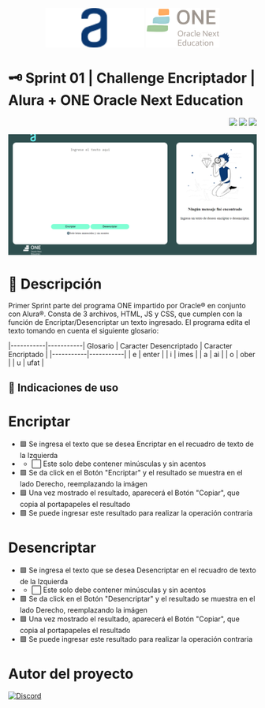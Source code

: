 <div align="center">
  <img src="https://github.com/OscarSalcido/AluraChallenge-Sprint01/blob/main/assets/Logo.png" width="200"/>
  <img src="https://github.com/OscarSalcido/AluraChallenge-Sprint01/blob/main/assets/Logo2.png" width="150"/>
</div>


# 🗝 Sprint 01 | Challenge Encriptador | Alura + ONE Oracle Next Education
<div align="right">
    <img src="https://img.shields.io/badge/HTML-EC6231?logo=html5&logoColor=FFFFFF&style=for-the-badge" />
    <img src="https://img.shields.io/badge/CSS-01A3D8?logo=css3&logoColor=FFFFFF&style=for-the-badge" />
    <img src="https://img.shields.io/badge/JavaScript-FEFF01?logo=javascript&logoColor=000000&style=for-the-badge"/>
</div>
<p align="center" >
     <img src="https://github.com/OscarSalcido/AluraChallenge-Sprint01/blob/main/assets/Captura de pantalla.png">
</p>

# 📁 Descripción

Primer Sprint parte del programa ONE impartido por Oracle® en conjunto con Alura®. Consta de 3 archivos, HTML, JS y CSS, que cumplen con la función de Encriptar/Desencriptar un texto ingresado. El programa edita el texto tomando en cuenta el siguiente glosario:

 |-----------|-----------|
Glosario
| Caracter Desencriptado | Caracter Encriptado |
|-----------|-----------|
| e | enter |
| i | imes |
| a | ai |
| o | ober |
| u | ufat |

##  🧾 Indicaciones de uso
# Encriptar
- 🟩 Se ingresa el texto que se desea Encriptar en el recuadro de texto de la Izquierda
- - ⬜ Este solo debe contener minúsculas y sin acentos
- 🟩 Se da click en el Botón "Encriptar" y el resultado se muestra en el lado Derecho, reemplazando la imágen
- 🟩 Una vez mostrado el resultado, aparecerá el Botón "Copiar", que copia al portapapeles el resultado
- 🟩 Se puede ingresar este resultado para realizar la operación contraria

# Desencriptar
- 🟩 Se ingresa el texto que se desea Desencriptar en el recuadro de texto de la Izquierda
- - ⬜ Este solo debe contener minúsculas y sin acentos
- 🟩 Se da click en el Botón "Desencriptar" y el resultado se muestra en el lado Derecho, reemplazando la imágen
- 🟩 Una vez mostrado el resultado, aparecerá el Botón "Copiar", que copia al portapapeles el resultado
- 🟩 Se puede ingresar este resultado para realizar la operación contraria

# Autor del proyecto
[![Discord](https://img.shields.io/badge/Alli#5986-7289da?logo=discord&logoColor=FFFFFF&style=for-the-badge)](https://discordapp.com/users/689222226372984856)
